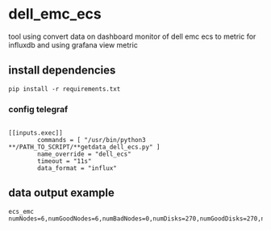# dell_emc_ecs
tool using convert data on dashboard monitor of dell emc ecs to metric for influxdb and using grafana view metric

## install dependencies
``` 
pip install -r requirements.txt
```
### config telegraf 
```

[[inputs.exec]]
        commands = [ "/usr/bin/python3 **/PATH_TO_SCRIPT/**getdata_dell_ecs.py" ]
        name_override = "dell_ecs"
        timeout = "11s"
        data_format = "influx"

```

## data output example 

```
ecs_emc numNodes=6,numGoodNodes=6,numBadNodes=0,numDisks=270,numGoodDisks=270,numBadDisks=0,diskSpaceTotalCurrent=3015900,diskSpaceFreeCurrent=2890560,diskSpaceAllocatedCurrent=125339,alertsNumUnackError=0,alertsNumUnackCritical=0

```
